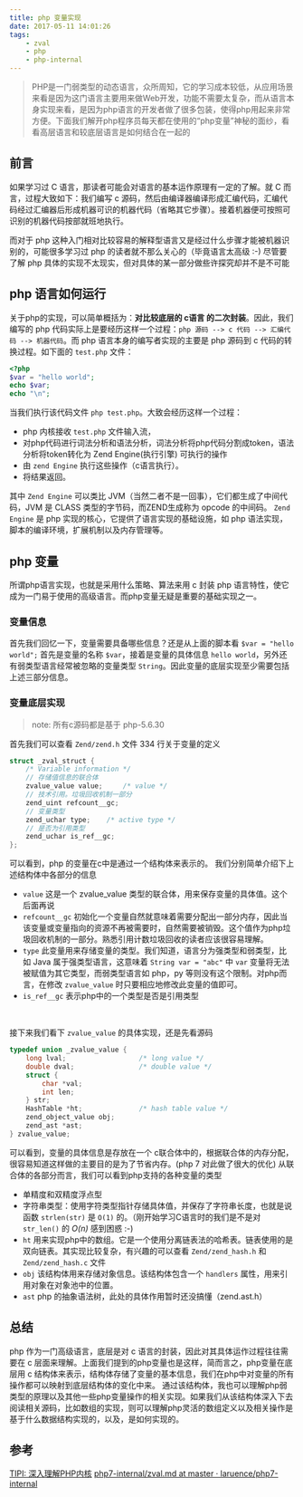 ```yaml
---
title: php 变量实现
date: 2017-05-11 14:01:26
tags:
    - zval
    - php
    - php-internal
---
```

> PHP是一门弱类型的动态语言，众所周知，它的学习成本较低，从应用场景来看是因为这门语言主要用来做Web开发，功能不需要太复杂，而从语言本身实现来看，是因为php语言的开发者做了很多包装，使得php用起来非常方便。下面我们解开php程序员每天都在使用的“php变量”神秘的面纱，看看高层语言和较底层语言是如何结合在一起的

<!-- more -->

## 前言
如果学习过 C 语言，那读者可能会对语言的基本运作原理有一定的了解。就 C 而言，过程大致如下：我们编写 c 源码，然后由编译器编译形成汇编代码，汇编代码经过汇编器后形成机器可识的机器代码（省略其它步骤）。接着机器便可按照可识别的机器代码按部就班地执行。

而对于 php 这种入门相对比较容易的解释型语言又是经过什么步骤才能被机器识别的，可能很多学习过 php 的读者就不那么关心的（毕竟语言太高级 :-)
尽管要了解 php 具体的实现不太现实，但对具体的某一部分做些许探究却并不是不可能

## php 语言如何运行
关于php的实现，可以简单概括为：**对比较底层的 c语言 的二次封装**。因此，我们编写的 php 代码实际上是要经历这样一个过程：`php 源码 --> c 代码 --> 汇编代码 --> 机器代码`。而 php 语言本身的编写者实现的主要是 php 源码到 c 代码的转换过程。如下面的 `test.php` 文件：
```php
<?php
$var = "hello world";
echo $var;
echo "\n";
```
当我们执行该代码文件 `php test.php`。大致会经历这样一个过程：
- php 内核接收 `test.php` 文件输入流，
- 对php代码进行词法分析和语法分析，词法分析将php代码分割成token，语法分析将token转化为 Zend Engine(执行引擎) 可执行的操作
- 由 `zend Engine` 执行这些操作（c语言执行）。
- 将结果返回。

其中 `Zend Engine` 可以类比 JVM（当然二者不是一回事），它们都生成了中间代码，JVM 是 CLASS 类型的字节码，而ZEND生成称为 opcode 的中间码。
`Zend Engine` 是 php 实现的核心，它提供了语言实现的基础设施，如 php 语法实现，脚本的编译环境，扩展机制以及内存管理等。

## php 变量
所谓php语言实现，也就是采用什么策略、算法来用 c 封装 php 语言特性，使它成为一门易于使用的高级语言。而php变量无疑是重要的基础实现之一。

### 变量信息
首先我们回忆一下，变量需要具备哪些信息？还是从上面的脚本看 `$var = "hello world";` 首先是变量的名称 `$var`，接着是变量的具体信息 `hello world`，另外还有弱类型语言经常被忽略的变量类型 `String`。因此变量的底层实现至少需要包括上述三部分信息。

### 变量底层实现
> note: 所有c源码都是基于 php-5.6.30

首先我们可以查看 `Zend/zend.h` 文件 334 行关于变量的定义
```c
struct _zval_struct {
    /* Variable information */
    // 存储值信息的联合体
    zvalue_value value;     /* value */
    // 技术引用。垃圾回收机制一部分
    zend_uint refcount__gc;
    // 变量类型
    zend_uchar type;    /* active type */
    // 是否为引用类型
    zend_uchar is_ref__gc;
};
```
可以看到，php 的变量在c中是通过一个结构体来表示的。
我们分别简单介绍下上述结构体中各部分的信息
- `value` 这是一个 zvalue_value 类型的联合体，用来保存变量的具体值。这个后面再说
- `refcount__gc` 初始化一个变量自然就意味着需要分配出一部分内存，因此当该变量或变量指向的资源不再被需要时，自然需要被销毁。这个值作为php垃圾回收机制的一部分。熟悉引用计数垃圾回收的读者应该很容易理解。
- `type` 此变量用来存储变量的类型。我们知道，语言分为强类型和弱类型，比如 Java 属于强类型语言，这意味着 `String var = "abc"` 中 `var` 变量将无法被赋值为其它类型，而弱类型语言如 php，py 等则没有这个限制。对php而言，在修改 `zvalue_value` 时只要相应地修改此变量的值即可。
- `is_ref__gc` 表示php中的一个类型是否是引用类型

<br>

接下来我们看下 `zvalue_value` 的具体实现，还是先看源码
```c
typedef union _zvalue_value {
    long lval;                  /* long value */
    double dval;                /* double value */
    struct {
        char *val;
        int len;
    } str;
    HashTable *ht;              /* hash table value */
    zend_object_value obj;
    zend_ast *ast;
} zvalue_value;
```
可以看到，变量的具体信息是存放在一个 c联合体中的，根据联合体的内存分配，很容易知道这样做的主要目的是为了节省内存。(php 7 对此做了很大的优化)
从联合体的各部分而言，我们可以看到php支持的各种变量的类型
- 单精度和双精度浮点型
- 字符串类型：使用字符类型指针存储具体值，并保存了字符串长度，也就是说函数 `strlen(str)` 是 `O(1)` 的。（刚开始学习C语言时的我们是不是对 `str_len()` 的 *O(n)* 感到困惑 :-)
- `ht` 用来实现php中的数组。它是一个使用分离链表法的哈希表。链表使用的是双向链表。其实现比较复杂，有兴趣的可以查看 `Zend/zend_hash.h` 和 `Zend/zend_hash.c` 文件
- `obj` 该结构体用来存储对象信息。该结构体包含一个 `handlers` 属性，用来引用对象在对象池中的位置。
- `ast` php 的抽象语法树，此处的具体作用暂时还没搞懂（zend.ast.h）

## 总结
php 作为一门高级语言，底层是对 c 语言的封装，因此对其具体运作过程往往需要在 c 层面来理解。上面我们提到的php变量也是这样，简而言之，php变量在底层用 c 结构体来表示，结构体存储了变量的基本信息，我们在php中对变量的所有操作都可以映射到底层结构体的变化中来。
通过该结构体，我也可以理解php弱类型的原理以及其他一些php变量操作的相关实现。如果我们从该结构体深入下去阅读相关源码，比如数组的实现，则可以理解php灵活的数组定义以及相关操作是基于什么数据结构实现的，以及，是如何实现的。

## 参考
[TIPI: 深入理解PHP内核][2]
[php7-internal/zval.md at master · laruence/php7-internal][1]

[1]: https://github.com/laruence/php7-internal/blob/master/zval.md
[2]: http://www.php-internals.com/book/?p=chapt03/03-01-00-variables-structure
